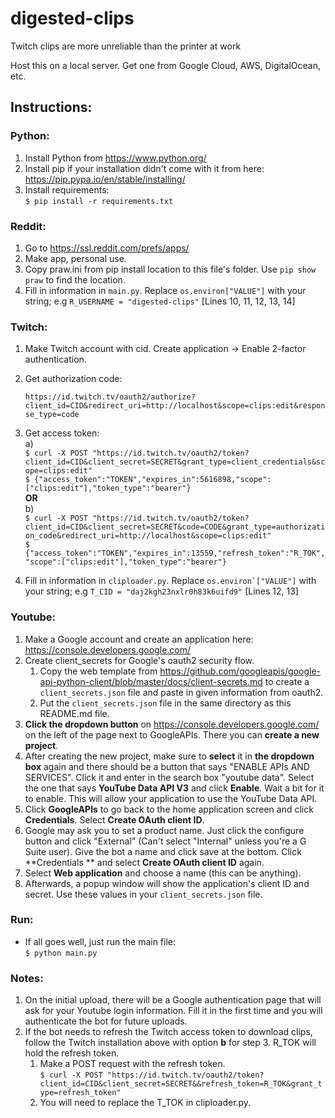 # digested-clips
Twitch clips are more unreliable than the printer at work

Host this on a local server. Get one from Google Cloud, AWS, DigitalOcean, etc.

## Instructions:

### Python:
1) Install Python from https://www.python.org/
2) Install pip if your installation didn't come with it from here: https://pip.pypa.io/en/stable/installing/
3) Install requirements:<br>
``$ pip install -r requirements.txt``

### Reddit:
1) Go to https://ssl.reddit.com/prefs/apps/
2) Make app, personal use.
3) Copy praw.ini from pip install location to this file's folder. Use ``pip show praw`` to find the location.
4) Fill in information in ``main.py``. Replace ``os.environ["VALUE"]`` with your string; e.g ``R_USERNAME = "digested-clips"`` [Lines 10, 11, 12, 13, 14]

### Twitch:
1) Make Twitch account with cid. Create application -> Enable 2-factor authentication.
2) Get authorization code:

    ``https://id.twitch.tv/oauth2/authorize?client_id=CID&redirect_uri=http://localhost&scope=clips:edit&response_type=code``

3) Get access token:<br>
    a)<br>
    ``$ curl -X POST "https://id.twitch.tv/oauth2/token?client_id=CID&client_secret=SECRET&grant_type=client_credentials&scope=clips:edit"``<br>
    ``$ {"access_token":"TOKEN","expires_in":5616898,"scope":["clips:edit"],"token_type":"bearer"}``<br>
__OR__<br>
    b)<br>
    ``$ curl -X POST "https://id.twitch.tv/oauth2/token?client_id=CID&client_secret=SECRET&code=CODE&grant_type=authorization_code&redirect_uri=http://localhost&scope=clips:edit"``<br>
    ``$ {"access_token":"TOKEN","expires_in":13559,"refresh_token":"R_TOK","scope":["clips:edit"],"token_type":"bearer"}``<br>

4) Fill in information in ``cliploader.py``. Replace ``os.environ`["VALUE"]`` with your string; e.g ``T_CID = "daj2kgh23nxlr0h83k6uifd9"`` [Lines 12, 13]

### Youtube:
1) Make a Google account and create an application here: https://console.developers.google.com/
2) Create client_secrets for Google's oauth2 security flow.
   1) Copy the web template from https://github.com/googleapis/google-api-python-client/blob/master/docs/client-secrets.md to create a ``client_secrets.json`` file and paste in given information from oauth2.
   2) Put the ``client_secrets.json`` file in the same directory as this README.md file.
3) **Click the dropdown button** on https://console.developers.google.com/ on the left of the page next to GoogleAPIs. There you can **create a new project**.
4) After creating the new project, make sure to **select** it in **the dropdown box** again and there should be a button that says "ENABLE APIs AND SERVICES". Click it and enter in the search box "youtube data". Select the one that says **YouTube Data API V3** and click **Enable**. Wait a bit for it to enable. This will allow your application to use the YouTube Data API.
5) Click **GoogleAPIs** to go back to the home application screen and click **Credentials**. Select **Create OAuth client ID**.
6) Google may ask you to set a product name. Just click the configure button and click "External" (Can't select "Internal" unless you're a G Suite user).  Give the bot a name and click save at the bottom. Click **Credentials ** and select **Create OAuth client ID** again.
7) Select **Web application** and choose a name (this can be anything).
8) Afterwards, a popup window will show the application's client ID and secret. Use these values in your ``client_secrets.json`` file.

### Run:
- If all goes well, just run the main file:<br>
``$ python main.py``

### Notes:
1) On the initial upload, there will be a Google authentication page that will ask for your Youtube login information. Fill it in the first time and you will authenticate the bot for future uploads.
2) If the bot needs to refresh the Twitch access token to download clips, follow the Twitch installation above with option __b__ for step 3. R_TOK will hold the refresh token.
   1) Make a POST request with the refresh token.<br>
   ``$ curl -X POST "https://id.twitch.tv/oauth2/token?client_id=CID&client_secret=SECRET&&refresh_token=R_TOK&grant_type=refresh_token"``
   2) You will need to replace the T_TOK in cliploader.py.
